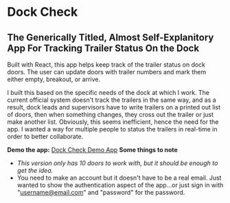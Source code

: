 # Dock Check

## The Generically Titled, Almost Self-Explanitory App For Tracking Trailer Status On the Dock

Built with React, this app helps keep track of the trailer status on dock doors. The user can update doors with trailer numbers and mark them either empty, breakout, or arrive.

I built this based on the specific needs of the dock at which I work. The current official system doesn't track the trailers in the same way, and as a result, dock leads and supervisors have to write trailers on a printed out list of doors, then when something changes, they cross out the trailer or just make another list. Obviously, this seems inefficient, hence the need for the app. I wanted a way for multiple people to status the trailers in real-time in order to better collaborate.

**Demo the app:** [Dock Check Demo App](https://dock-check-demo.firebaseapp.com/)
**Some things to note**

- _This version only has 10 doors to work with, but it should be enough to get the idea._
- You need to make an account but it doesn't have to be a real email. Just wanted to show the authentication aspect of the app...or just sign in with "username@email.com" and "password" for the password.

